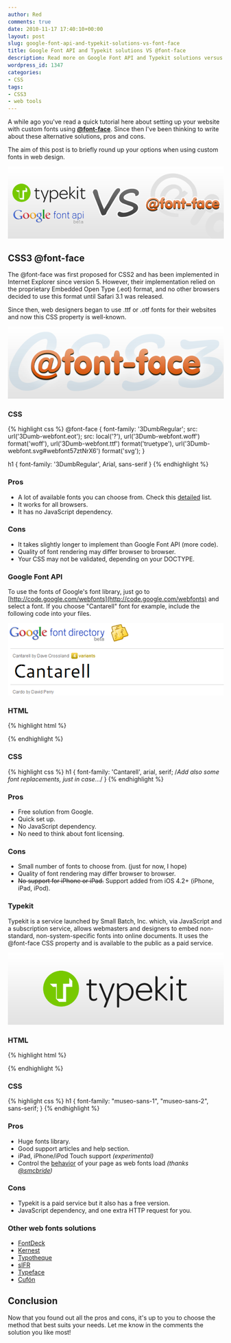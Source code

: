 ```yaml
---
author: Red
comments: true
date: 2010-11-17 17:40:10+00:00
layout: post
slug: google-font-api-and-typekit-solutions-vs-font-face
title: Google Font API and Typekit solutions VS @font-face
description: Read more on Google Font API and Typekit solutions versus the pure CSS3 @font-face.
wordpress_id: 1347
categories:
- CSS
tags:
- CSS3
- web tools
---
```


A while ago you've read a quick tutorial here about setting up your website with custom fonts using [**@font-face**](http://www.red-team-design.com/css3-font-face-or-how-to-use-a-custom-font-for-your-website). Since then I've been thinking to write about these alternative solutions, pros and cons.

The aim of this post is to briefly round up your options when using custom fonts in web design.

[![](/wp-content/uploads/2010/10/google-and-typekit-versus-font-face.png)](http://www.red-team-design.com/google-font-api-and-typekit-solutions-vs-font-face)

<!-- more -->

## CSS3 @font-face

The @font-face was first proposed for CSS2 and has been implemented in Internet Explorer since version 5. However, their implementation relied on the proprietary Embedded Open Type (.eot) format, and no other browsers decided to use this format until Safari 3.1 was released.

Since then, web designers began to use .ttf or .otf fonts for their websites and now this CSS property is well-known.

[![](/wp-content/uploads/2010/10/css3-font-face.png)](/css3-font-face-or-how-to-use-a-custom-font-for-your-website)

### CSS

{% highlight css %}
@font-face {
  font-family: '3DumbRegular';
  src: url('3Dumb-webfont.eot');
  src: local('?'), url('3Dumb-webfont.woff') format('woff'), url('3Dumb-webfont.ttf') format('truetype'), url('3Dumb-webfont.svg#webfont57ztNrX6') format('svg');
}

h1 {
  font-family: '3DumbRegular', Arial, sans-serif
}
{% endhighlight %}

### Pros

  * A lot of available fonts you can choose from. Check this [detailed](http://webfonts.info/wiki/index.php?title=Fonts_available_for_@font-face_embedding) list.
  * It works for all browsers.
  * It has no JavaScript dependency.

### Cons

  * It takes slightly longer to implement than Google Font API (more code).
  * Quality of font rendering may differ browser to browser.
  * Your CSS may not be validated, depending on your DOCTYPE.

### Google Font API

To use the fonts of Google's font library, just go to [http://code.google.com/webfonts](http://code.google.com/webfonts) and select a font. If you choose "Cantarell" font for example, include the following code into your files.

[![](/wp-content/uploads/2010/10/google-font-api.png)](http://code.google.com/webfonts)

### HTML

{% highlight html %}
<link href="http://fonts.googleapis.com/css?family=Cantarell&subset=latin" rel="stylesheet" type="text/css">
{% endhighlight %} 

### CSS
{% highlight css %}
h1 {
  font-family: 'Cantarell', arial, serif; /*Add also some font replacements, just in case...*/
}
{% endhighlight %}

### Pros

  * Free solution from Google.
  * Quick set up.
  * No JavaScript dependency.
  * No need to think about font licensing.

### Cons

  * Small number of fonts to choose from. (just for now, I hope)
  * Quality of font rendering may differ browser to browser.
  * <del>No support for iPhone or iPad.</del> Support added from iOS 4.2+ (iPhone, iPad, iPod).

### Typekit

Typekit is a service launched by Small Batch, Inc. which, via JavaScript and a subscription service, allows webmasters and designers to embed non-standard, non-system-specific fonts into online documents. It uses the @font-face CSS property and is available to the public as a paid service.

[![](/wp-content/uploads/2010/10/typekit.png)](http://www.typekit.com/)

### HTML

{% highlight html %}
<script type="text/javascript" src="http://use.typekit.com/typekitid.js"></script>
<script type="text/javascript">try{Typekit.load();}catch(e){}</script>
{% endhighlight %}    

### CSS

{% highlight css %}
h1 {
  font-family: "museo-sans-1", "museo-sans-2", sans-serif;
}
{% endhighlight %}

### Pros

  * Huge fonts library.
  * Good support articles and help section.
  * iPad, iPhone/iPod Touch support _(experimental)_
  * Control the [behavior](http://blog.typekit.com/2010/10/18/more-control-with-typekits-font-events/) of your page as web fonts load _(thanks [@smcbride](http://twitter.com/smcbride))_

### Cons

  * Typekit is a paid service but it also has a free version.
  * JavaScript dependency,  and one extra HTTP request for you.

### Other web fonts solutions

  * [FontDeck](http://fontdeck.com/)
  * [Kernest](http://kernest.com/)
  * [Typotheque](http://www.typotheque.com/webfonts)
  * [sIFR](http://www.mikeindustries.com/blog/sifr/)
  * [Typeface](http://typeface.neocracy.org/)
  * [Cufón](http://chrisjennings.com/2009/02/introducing-cufon-sifr-alternative/)


## Conclusion
Now that you found out all the pros and cons, it's up to you to choose the method that best suits your needs. Let me know in the comments the solution you like most!